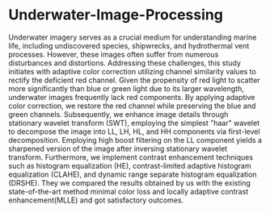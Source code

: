 # Underwater-Image-Processing
Underwater imagery serves as a crucial medium for understanding marine life, including undiscovered species, shipwrecks, and hydrothermal vent processes. 
However, these images often suffer from numerous disturbances and distortions. 
Addressing these challenges, this study initiates with adaptive color correction utilizing channel similarity values to rectify the deficient red channel. 
Given the propensity of red light to scatter more significantly than blue or green light due to its larger wavelength, underwater images frequently lack red components. 
By applying adaptive color correction, we restore the red channel while preserving the blue and green channels. 
Subsequently, we enhance image details through stationary wavelet transform (SWT), employing the simplest "haar" wavelet to decompose the image into LL, LH, HL, and HH components via first-level decomposition. 
Employing high boost filtering on the LL component yields a sharpened version of the image after inversing stationary wavelet transform. 
Furthermore, we implement contrast enhancement techniques such as histogram equalization (HE), contrast-limited adaptive histogram equalization (CLAHE), and dynamic range separate histogram equalization (DRSHE).
They we compared the results obtained by us with the existing state-of-the-art method minimal color loss and locally adaptive contrast enhancement(MLLE) and got satisfactory outcomes.
